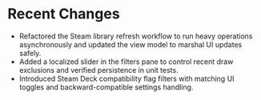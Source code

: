 # Recent Changes

- Refactored the Steam library refresh workflow to run heavy operations asynchronously and updated the view model to marshal UI updates safely.
- Added a localized slider in the filters pane to control recent draw exclusions and verified persistence in unit tests.
- Introduced Steam Deck compatibility flag filters with matching UI toggles and backward-compatible settings handling.
